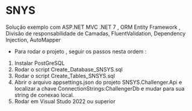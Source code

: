 # SNYS
Solução exemplo com ASP.NET MVC .NET 7 , ORM Entity Framework , Divisão de responsabilidade de Camadas, FluentValidation, Dependency Injection, AutoMapper

- Para rodar o projeto , seguir os passos nesta ordem :
1. Instalar PostGreSQL
2. Rodar o script Create_Database_SNSYS.sql
3. Rodar o script Create_Tables_SNSYS.sql
4. Abrir o arquivo appsettings.json do projeto SNSYS.Challenger.Api e localizar a chave ConnectionStrings:ChallengerDb e mudar para sua string de conexao local.
5. Rodar em Visual Studo 2022 ou superior
